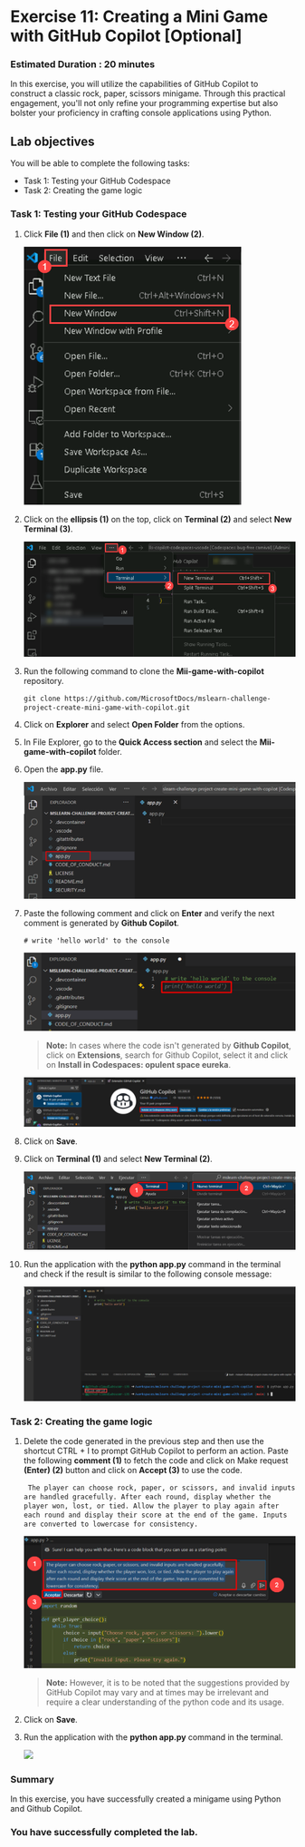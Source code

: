 # Exercise 11: Creating a Mini Game with GitHub Copilot [Optional]

### Estimated Duration : 20 minutes

In this exercise, you will utilize the capabilities of GitHub Copilot to construct a classic rock, paper, scissors minigame. Through this practical engagement, you'll not only refine your programming expertise but also bolster your proficiency in crafting console applications using Python.

## Lab objectives

You will be able to complete the following tasks:

- Task 1: Testing your GitHub Codespace
- Task 2: Creating the game logic

### Task 1: Testing your GitHub Codespace

1. Click **File (1)** and then click on **New Window (2)**.

   ![](../media/new-window.png)

2. Click on the **ellipsis (1)** on the top, click on **Terminal (2)** and select **New Terminal (3)**.

   ![](../media/openterminal.png)  

3. Run the following command to clone the **Mii-game-with-copilot** repository.

   ```
   git clone https://github.com/MicrosoftDocs/mslearn-challenge-project-create-mini-game-with-copilot.git
   ```
4. Click on **Explorer** and select **Open Folder** from the options.

5. In File Explorer, go to the **Quick Access section** and select the **Mii-game-with-copilot** folder.

4. Open the **app.py** file.

   ![](../media/vs19.png)

5. Paste the following comment and click on **Enter** and verify the next comment is generated by **Github Copilot**.

   ```
   # write 'hello world' to the console
   ```

   ![](../media/vs14.png)
   
      >**Note:** In cases where the code isn't generated by **Github Copilot**, click on **Extensions**, search for Github Copilot, select it and click on **Install in Codespaces: opulent space eureka**.

      ![](../media/vs13.png)

6. Click on **Save**.
   
7. Click on **Terminal (1)** and select **New Terminal (2)**.

   ![](../media/vs15.png)

8. Run the application with the **python app.py** command in the terminal and check if the result is similar to the following console message:

   ![](../media/vs16.png)


### Task 2: Creating the game logic

1. Delete the code generated in the previous step and then use the shortcut CTRL + I to prompt GitHub Copilot to perform an action. Paste the following **comment (1)** to fetch the code and click on Make request **(Enter) (2)** button and click on **Accept (3)** to use the code.
   
   ```
    The player can choose rock, paper, or scissors, and invalid inputs are handled gracefully. After each round, display whether the player won, lost, or tied. Allow the player to play again after each round and display their score at the end of the game. Inputs are converted to lowercase for consistency.
   ```

   ![](../media/10-1.png)

      >**Note:** However, it is to be noted that the suggestions provided by GitHub Copilot may vary and at times may be irrelevant and require a clear understanding of the python code and its usage.

2. Click on **Save**.

3. Run the application with the **python app.py** command in the terminal.

   ![](../media/vs17.png)

### Summary

In this exercise, you have successfully created a minigame using Python and Github Copilot.

### You have successfully completed the lab.